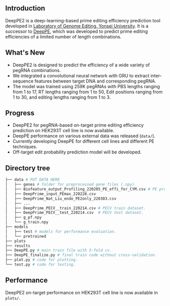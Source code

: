## Introduction
DeepPE2 is a deep-learning-based prime editing efficiency prediction tool developed in [Laboratory of Genome Editing, Yonsei University](https://sites.google.com/site/hyongbumkimlab/home). It is a successor to [DeepPE](https://www.nature.com/articles/s41587-020-0677-y), which was developed to predict prime editing efficiencies of a limited number of length combinations.

## What's New
* DeepPE2 is designed to predict the efficiency of a wide variety of pegRNA combinations.
* We integrated a convolutional neural network with GRU to extract inter-sequence features between target DNA and corresponding pegRNA.
* The model was trained using 259K pegRNAs with PBS lengths ranging from 1 to 17, RT lengths ranging from 1 to 50, Edit positions ranging from 1 to 30, and editing lengths ranging from 1 to 3.

## Progress
* DeepPE2 for pegRNA-based on-target prime editing efficiency prediction on HEK293T cell line is now available.
* DeepPE performance on various external data was released (`data/`).
* Currently developing DeepPE for different cell lines and different PE techniques.
* Off-target edit probability prediction model will be developed.

## Directory tree
```bash
├── data # PUT DATA HERE
│   ├── genes # folder for preprocessed gene files (.npy)
│   ├── Biofeature_output_Profiling_220205_PE_effi_for_CYM.csv # PE profiling dataset with a small diversity of target genes.
│   ├── DeepPrime_input_PEmax_220228.csv
│   ├── DeepPrime_Nat_Liu_endo_PE2only_220303.csv
│   ├── ...
│   ├── DeepPrime_PECV__train_220214.csv # PECV train dataset.
│   ├── DeepPrime_PECV__test_220214.csv  # PECV test dataset.
│   ├── g_pf.npy
│   └── g_train.npy
├── models
│   ├── test # models for performance evaluation.
│   └── pretrained
├── plots
├── results
├── DeepPE.py # main train file with 5-fold cv.
├── DeepPE_finalize.py # final train code without cross-validation.
├── plot.py # code for plotting.
└── test.py # code for testing.
```

## Performance
DeepPE2 on-target performance on HEK293T cell line is now available in `plots/`.
